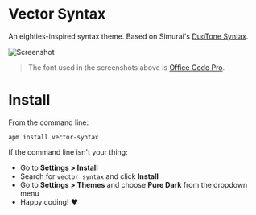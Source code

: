 # Vector Syntax

An eighties-inspired syntax theme. Based on Simurai's [DuoTone Syntax](https://github.com/simurai/duotone-syntax).

![Screenshot](https://raw.githubusercontent.com/pfist/vector-syntax/master/screenshot.png)

> The font used in the screenshots above is [Office Code Pro](https://github.com/nathco/Office-Code-Pro).

# Install

From the command line:

`apm install vector-syntax`

If the command line isn't your thing:

- Go to **Settings > Install**
- Search for `vector syntax` and click **Install**
- Go to **Settings > Themes** and choose **Pure Dark** from the dropdown menu
- Happy coding! ♥